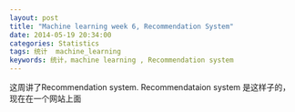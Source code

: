 ```yaml
---
layout: post
title: "Machine learning week 6, Recommendation System"
date: 2014-05-19 20:34:00
categories: Statistics
tags: 统计  machine_learning 
keywords: 统计，machine learning , Recommendation system
---
```


这周讲了Recommendation system. Recommendataion system 是这样子的，现在在一个网站上面
